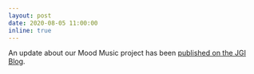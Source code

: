 ```yaml
---
layout: post
date: 2020-08-05 11:00:00
inline: true
---
```


An update about our Mood Music project has been [published on the JGI Blog](https://jeangoldinginstitute.blogs.bristol.ac.uk/2020/08/05/mood-music-inferring-wellbeing-from-spotify/).



